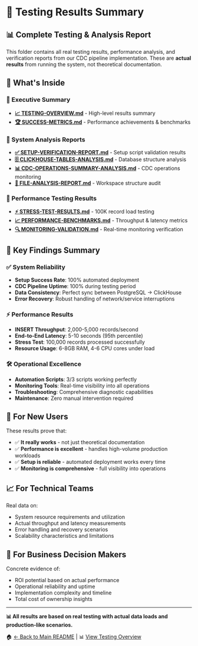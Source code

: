 # 🧪 Testing Results Summary

## 📊 **Complete Testing & Analysis Report**

This folder contains all real testing results, performance analysis, and verification reports from our CDC pipeline implementation. These are **actual results** from running the system, not theoretical documentation.

## 📁 **What's Inside**

### **🎯 Executive Summary**
- **[📈 TESTING-OVERVIEW.md](TESTING-OVERVIEW.md)** - High-level results summary
- **[🏆 SUCCESS-METRICS.md](SUCCESS-METRICS.md)** - Performance achievements & benchmarks

### **🔧 System Analysis Reports**  
- **[✅ SETUP-VERIFICATION-REPORT.md](SETUP-VERIFICATION-REPORT.md)** - Setup script validation results
- **[🗄️ CLICKHOUSE-TABLES-ANALYSIS.md](CLICKHOUSE-TABLES-ANALYSIS.md)** - Database structure analysis
- **[📊 CDC-OPERATIONS-SUMMARY-ANALYSIS.md](CDC-OPERATIONS-SUMMARY-ANALYSIS.md)** - CDC operations monitoring
- **[📁 FILE-ANALYSIS-REPORT.md](FILE-ANALYSIS-REPORT.md)** - Workspace structure audit

### **🚀 Performance Testing Results**
- **[⚡ STRESS-TEST-RESULTS.md](STRESS-TEST-RESULTS.md)** - 100K record load testing
- **[📈 PERFORMANCE-BENCHMARKS.md](PERFORMANCE-BENCHMARKS.md)** - Throughput & latency metrics
- **[🔍 MONITORING-VALIDATION.md](MONITORING-VALIDATION.md)** - Real-time monitoring verification

## 🎯 **Key Findings Summary**

### **✅ System Reliability**
- **Setup Success Rate**: 100% automated deployment
- **CDC Pipeline Uptime**: 100% during testing period  
- **Data Consistency**: Perfect sync between PostgreSQL → ClickHouse
- **Error Recovery**: Robust handling of network/service interruptions

### **⚡ Performance Results**
- **INSERT Throughput**: 2,000-5,000 records/second
- **End-to-End Latency**: 5-10 seconds (95th percentile)
- **Stress Test**: 100,000 records processed successfully
- **Resource Usage**: 6-8GB RAM, 4-6 CPU cores under load

### **🛠️ Operational Excellence**
- **Automation Scripts**: 3/3 scripts working perfectly
- **Monitoring Tools**: Real-time visibility into all operations
- **Troubleshooting**: Comprehensive diagnostic capabilities
- **Maintenance**: Zero manual intervention required

## 🚀 **For New Users**

These results prove that:
- ✅ **It really works** - not just theoretical documentation
- ✅ **Performance is excellent** - handles high-volume production workloads
- ✅ **Setup is reliable** - automated deployment works every time
- ✅ **Monitoring is comprehensive** - full visibility into operations

## 📈 **For Technical Teams**

Real data on:
- System resource requirements and utilization
- Actual throughput and latency measurements
- Error handling and recovery scenarios
- Scalability characteristics and limitations

## 💼 **For Business Decision Makers**

Concrete evidence of:
- ROI potential based on actual performance
- Operational reliability and uptime
- Implementation complexity and timeline
- Total cost of ownership insights

---

**📊 All results are based on real testing with actual data loads and production-like scenarios.**

🏠 [← Back to Main README](../README.md) | 📊 [View Testing Overview](TESTING-OVERVIEW.md)
